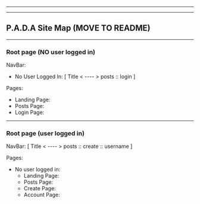 ----
----

## P.A.D.A Site Map (MOVE TO README)
----
### Root page (NO user logged in)

NavBar:
* No User Logged In: [ Title < ---- > posts :: login ]

Pages:
* Landing Page:
* Posts Page:
* Login Page:

----
### Root page (user logged in)

NavBar: [ Title < ---- > posts :: create :: username  ]

Pages:
* No user logged in:
  * Landing Page:
  * Posts Page:
  * Create Page:
  * Account Page:

 
